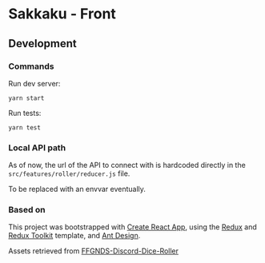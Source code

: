 # Sakkaku - Front

## Development

### Commands

Run dev server:

```
yarn start
```

Run tests:

```
yarn test
```

### Local API path

As of now, the url of the API to connect with is hardcoded directly in the `src/features/roller/reducer.js` file.

To be replaced with an envvar eventually.

### Based on

This project was bootstrapped with [Create React App](https://github.com/facebook/create-react-app), using the [Redux](https://redux.js.org/) and [Redux Toolkit](https://redux-toolkit.js.org/) template, and [Ant Design](https://ant.design/).

Assets retrieved from [FFGNDS-Discord-Dice-Roller](https://github.com/SkyJedi/FFGNDS-Discord-Dice-Roller)
